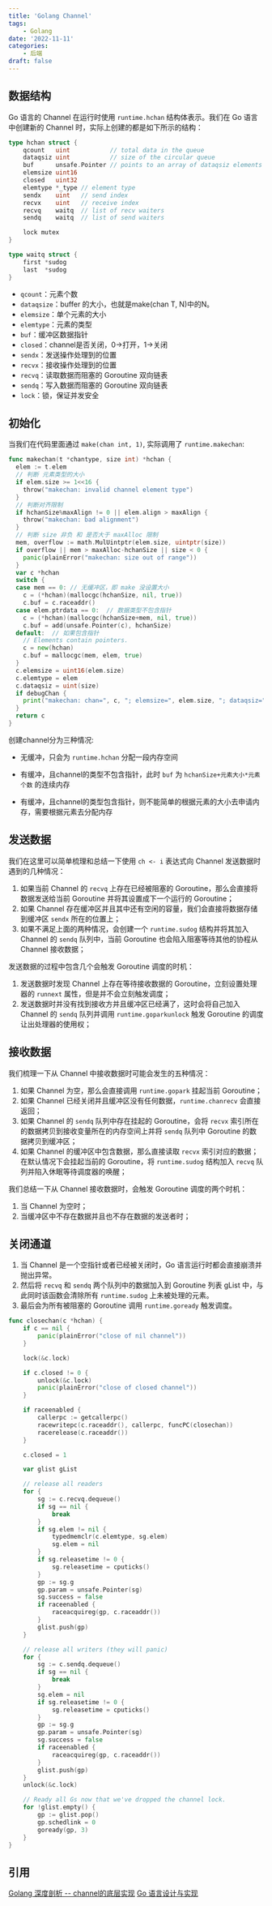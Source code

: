 ```yaml
---
title: 'Golang Channel'
tags:
    - Golang
date: '2022-11-11'
categories:
    - 后端
draft: false
---
```


## 数据结构

Go 语言的 Channel 在运行时使用 `runtime.hchan` 结构体表示。我们在 Go 语言中创建新的 Channel 时，实际上创建的都是如下所示的结构：

```go
type hchan struct {
    qcount   uint           // total data in the queue
    dataqsiz uint           // size of the circular queue
    buf      unsafe.Pointer // points to an array of dataqsiz elements
    elemsize uint16
    closed   uint32
    elemtype *_type // element type
    sendx    uint   // send index
    recvx    uint   // receive index
    recvq    waitq  // list of recv waiters
    sendq    waitq  // list of send waiters

    lock mutex
}

type waitq struct {
    first *sudog
    last  *sudog
}
```
- `qcount`：元素个数
- `dataqsize`：buffer 的大小，也就是make(chan T, N)中的N。
- `elemsize`：单个元素的大小
- `elemtype`：元素的类型
- `buf`：缓冲区数据指针
- `closed`：channel是否关闭，0->打开，1->关闭
- `sendx`：发送操作处理到的位置
- `recvx`：接收操作处理到的位置
- `recvq`：读取数据而阻塞的 Goroutine 双向链表
- `sendq`：写入数据而阻塞的 Goroutine 双向链表
- `lock`：锁，保证并发安全

## 初始化

当我们在代码里面通过 `make(chan int, 1)`, 实际调用了 `runtime.makechan`:

```go
func makechan(t *chantype, size int) *hchan {
  elem := t.elem
  // 判断 元素类型的大小
  if elem.size >= 1<<16 {
    throw("makechan: invalid channel element type")
  }
  // 判断对齐限制
  if hchanSize%maxAlign != 0 || elem.align > maxAlign {
    throw("makechan: bad alignment")
  }
  // 判断 size 非负 和 是否大于 maxAlloc 限制
  mem, overflow := math.MulUintptr(elem.size, uintptr(size))
  if overflow || mem > maxAlloc-hchanSize || size < 0 {
    panic(plainError("makechan: size out of range"))
  }
  var c *hchan
  switch {
  case mem == 0: // 无缓冲区，即 make 没设置大小
    c = (*hchan)(mallocgc(hchanSize, nil, true)) 
    c.buf = c.raceaddr()
  case elem.ptrdata == 0:  // 数据类型不包含指针
    c = (*hchan)(mallocgc(hchanSize+mem, nil, true))
    c.buf = add(unsafe.Pointer(c), hchanSize)
  default:  // 如果包含指针
    // Elements contain pointers.
    c = new(hchan)
    c.buf = mallocgc(mem, elem, true)
  }
  c.elemsize = uint16(elem.size)
  c.elemtype = elem
  c.dataqsiz = uint(size)
  if debugChan {
    print("makechan: chan=", c, "; elemsize=", elem.size, "; dataqsiz=", size, "\n")
  }
  return c
}
```

创建channel分为三种情况:

- 无缓冲，只会为 `runtime.hchan` 分配一段内存空间

- 有缓冲，且channel的类型不包含指针，此时 `buf` 为 `hchanSize+元素大小*元素个数` 的连续内存

- 有缓冲，且channel的类型包含指针，则不能简单的根据元素的大小去申请内存，需要根据元素去分配内存


## 发送数据

我们在这里可以简单梳理和总结一下使用 `ch <- i` 表达式向 Channel 发送数据时遇到的几种情况：

1. 如果当前 Channel 的 `recvq` 上存在已经被阻塞的 Goroutine，那么会直接将数据发送给当前 Goroutine 并将其设置成下一个运行的 Goroutine；
2. 如果 Channel 存在缓冲区并且其中还有空闲的容量，我们会直接将数据存储到缓冲区 `sendx` 所在的位置上；
3. 如果不满足上面的两种情况，会创建一个 `runtime.sudog` 结构并将其加入 Channel 的 `sendq` 队列中，当前 Goroutine 也会陷入阻塞等待其他的协程从 Channel 接收数据；

发送数据的过程中包含几个会触发 Goroutine 调度的时机：

1. 发送数据时发现 Channel 上存在等待接收数据的 Goroutine，立刻设置处理器的 `runnext` 属性，但是并不会立刻触发调度；
2. 发送数据时并没有找到接收方并且缓冲区已经满了，这时会将自己加入 Channel 的 `sendq` 队列并调用 `runtime.goparkunlock` 触发 Goroutine 的调度让出处理器的使用权；

## 接收数据

我们梳理一下从 Channel 中接收数据时可能会发生的五种情况：

1. 如果 Channel 为空，那么会直接调用 `runtime.gopark` 挂起当前 Goroutine；
2. 如果 Channel 已经关闭并且缓冲区没有任何数据，`runtime.chanrecv` 会直接返回；
3. 如果 Channel 的 `sendq` 队列中存在挂起的 Goroutine，会将 `recvx` 索引所在的数据拷贝到接收变量所在的内存空间上并将 `sendq` 队列中 Goroutine 的数据拷贝到缓冲区；
4. 如果 Channel 的缓冲区中包含数据，那么直接读取 `recvx` 索引对应的数据；
在默认情况下会挂起当前的 Goroutine，将 `runtime.sudog` 结构加入 `recvq` 队列并陷入休眠等待调度器的唤醒；

我们总结一下从 Channel 接收数据时，会触发 Goroutine 调度的两个时机：

1. 当 Channel 为空时；
2. 当缓冲区中不存在数据并且也不存在数据的发送者时；

## 关闭通道

1. 当 Channel 是一个空指针或者已经被关闭时，Go 语言运行时都会直接崩溃并抛出异常。
2. 然后将 `recvq` 和 `sendq` 两个队列中的数据加入到 Goroutine 列表 gList 中，与此同时该函数会清除所有 `runtime.sudog` 上未被处理的元素。
3. 最后会为所有被阻塞的 Goroutine 调用 `runtime.goready` 触发调度。

```go
func closechan(c *hchan) {
	if c == nil {
		panic(plainError("close of nil channel"))
	}

	lock(&c.lock)

	if c.closed != 0 {
		unlock(&c.lock)
		panic(plainError("close of closed channel"))
	}

	if raceenabled {
		callerpc := getcallerpc()
		racewritepc(c.raceaddr(), callerpc, funcPC(closechan))
		racerelease(c.raceaddr())
	}

	c.closed = 1

	var glist gList

	// release all readers
	for {
		sg := c.recvq.dequeue()
		if sg == nil {
			break
		}
		if sg.elem != nil {
			typedmemclr(c.elemtype, sg.elem)
			sg.elem = nil
		}
		if sg.releasetime != 0 {
			sg.releasetime = cputicks()
		}
		gp := sg.g
		gp.param = unsafe.Pointer(sg)
		sg.success = false
		if raceenabled {
			raceacquireg(gp, c.raceaddr())
		}
		glist.push(gp)
	}

	// release all writers (they will panic)
	for {
		sg := c.sendq.dequeue()
		if sg == nil {
			break
		}
		sg.elem = nil
		if sg.releasetime != 0 {
			sg.releasetime = cputicks()
		}
		gp := sg.g
		gp.param = unsafe.Pointer(sg)
		sg.success = false
		if raceenabled {
			raceacquireg(gp, c.raceaddr())
		}
		glist.push(gp)
	}
	unlock(&c.lock)

	// Ready all Gs now that we've dropped the channel lock.
	for !glist.empty() {
		gp := glist.pop()
		gp.schedlink = 0
		goready(gp, 3)
	}
}
```


## 引用

[Golang 深度剖析 -- channel的底层实现](https://zhuanlan.zhihu.com/p/264305133)
[Go 语言设计与实现](https://draveness.me/golang/docs/part3-runtime/ch06-concurrency/golang-channel/)